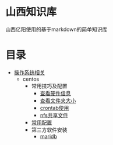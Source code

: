 # 山西知识库

山西亿阳使用的基于markdown的简单知识库

# 目录

- [操作系统相关](./os/os.md)
  - centos
    - 常用技巧及配置
        - [查看硬件信息](./os/centos/常用技巧及配置/查看硬件信息.md)
        - [查看文件夹大小](./os/centos/常用技巧及配置/查看文件夹大小.md)
        - [crontab使用](./os/centos/常用技巧及配置/crontab.md)
        - [nfs共享文件](./os/centos/常用技巧及配置/nfs共享文件.md)
    - [常用配置](./os/centos/常用配置.md)
    - 第三方软件安装
        - [maridb](./os/centos/第三方软件安装/maridb.md)